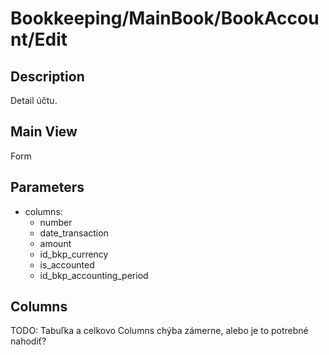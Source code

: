 # Bookkeeping/MainBook/BookAccount/Edit

## Description

Detail účtu.

## Main View

Form

## Parameters

* columns:
  * number
  * date_transaction
  * amount
  * id_bkp_currency
  * is_accounted
  * id_bkp_accounting_period

## Columns

TODO: Tabuľka a celkovo Columns chýba zámerne, alebo je to potrebné nahodiť?

